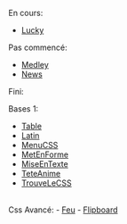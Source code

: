 En cours:
- <a href="2_CssAvance_3_lucky.html">Lucky</a>

Pas commencé:
- <a href="2_CssAvance_4_medley.html">Medley</a>
- <a href="2_CssAvance_5_news.html">News</a>

Fini:<br>

Bases 1:
- <a href="1_bases_1_Table.html">Table</a>
- <a href="1_bases_2_Latin.html">Latin</a>
- <a href="1_bases_3_MenuCSS.html">MenuCSS</a>
- <a href="1_bases_4_MetEnFormeHTML.html">MetEnForme</a>
- <a href="1_bases_5_MiseEnTexte.html">MiseEnTexte</a>
- <a href="1_bases_6_TeteAnimee.html">TeteAnime</a>
- <a href="1_bases_7_TrouveLeCss.html">TrouveLeCSS</a>
<br>
Css Avancé:
- <a href="2_CssAvance_1_Feu.html">Feu</a>
- <a href="2_CssAvance_2_Flipboard.html">Flipboard</a>
